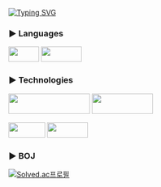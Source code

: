 [![Typing SVG](https://readme-typing-svg.demolab.com?font=Fira+Code&size=30&pause=1000&color=24A2ED&center=false&width=435&lines=Hi%2C+I'm+SeungUn)](https://git.io/typing-svg)
  
### ► Languages
<p>
  <img src="https://img.shields.io/badge/Java-007396?style=flat-square&logo=Java&logoColor=white", width=60, height=30/>
  <img src="https://img.shields.io/badge/Swift-F05138?style=flat-square&logo=Swift&logoColor=white", width=80, height=30/> 
</p>


### ► Technologies
<p>
  <img src="https://img.shields.io/badge/SpringBoot-6DB33F?style=flat-square&logo=SpringBoot&logoColor=white", width=160, height=40/>
  <img src="https://img.shields.io/badge/MySQL-4479A1?style=flat-square&logo=MySQL&logoColor=white", width=120, height=40/>
</p>
<p>
  <img src="https://img.shields.io/badge/IOS-000000?style=flat-square&logo=Apple&logoColor=white", width=72, height=30/>
  <img src="https://img.shields.io/badge/UIKit-2396F3?style=flat-square&logo=UIKit&logoColor=white", width=80, height=30/> 
</p>

  
### ► BOJ  
[![Solved.ac프로필](http://mazassumnida.wtf/api/pastel/generate_badge?boj=suee97)](https://solved.ac/suee97/)
